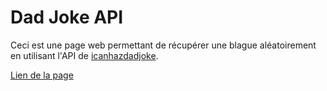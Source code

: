 # Dad Joke API

Ceci est une page web permettant de récupérer une blague aléatoirement en utilisant l'API de [icanhazdadjoke](https://icanhazdadjoke.com).

[Lien de la page](https://djalexkidd.github.io/dadjoke-api-call)